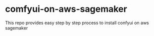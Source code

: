 # comfyui-on-aws-sagemaker
This repo provides easy step by step process to install confyui on aws sagemaker
